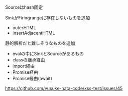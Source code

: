 Sourceはhash固定

SinkがFiringrangeに存在しないものを追加
- outerHTML
- insertAdjacentHTML


静的解析だと難しそうなものを追加
- evalの中にSinkとSourceがあるもの
- classの継承経由
- import経由
- Promise経由
- Promise経由(await)

https://github.com/yusuke-hata-code/xss-test/issues/45